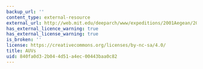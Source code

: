 ```yaml
---
backup_url: ''
content_type: external-resource
external_url: http://web.mit.edu/deeparch/www/expeditions/2001Aegean/2001Aegean.html
has_external_licence_warning: true
has_external_license_warning: true
is_broken: ''
license: https://creativecommons.org/licenses/by-nc-sa/4.0/
title: AUVs
uid: 840fa0d3-2b04-4d51-a4ec-00443baa0c82
---
```


